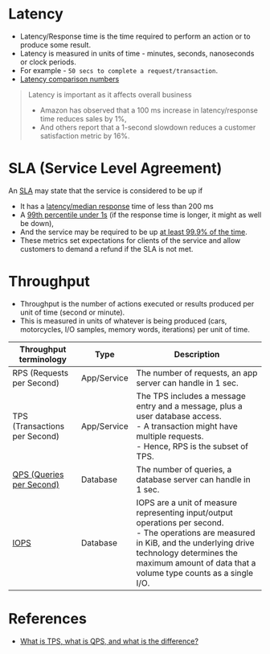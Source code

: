 # Latency
- Latency/Response time is the time required to perform an action or to produce some result.
- Latency is measured in units of time - minutes, seconds, nanoseconds or clock periods.
- For example - `50 secs to complete a request/transaction`.
- [Latency comparison numbers](../../SystemEstimationTips.md#latency-comparison-numbers)

> Latency is important as it affects overall business
> - Amazon has observed that a 100 ms increase in latency/response time reduces sales by 1%, 
> - And others report that a 1-second slowdown reduces a customer satisfaction metric by 16%.

# SLA (Service Level Agreement)
An [SLA](https://www.servicenow.com/products/itsm/what-is-sla.html) may state that the service is considered to be up if 
- It has a [latency/median response](https://www.servicenow.com/products/itsm/what-is-sla.html) time of less than 200 ms 
- A [99th percentile under 1s](../Reliability/HighAvailability.md#power-of-9s) (if the response time is longer, it might as well be down), 
- And the service may be required to be up [at least 99.9% of the time](../Reliability/HighAvailability.md#power-of-9s). 
- These metrics set expectations for clients of the service and allow customers to demand a refund if the SLA is not met.

# Throughput
- Throughput is the number of actions executed or results produced per unit of time (second or minute).
- This is measured in units of whatever is being produced (cars, motorcycles, I/O samples, memory words, iterations) per unit of time.

| Throughput terminology                                                                                                           | Type        | Description                                                                                                                                                                                                                                |
|----------------------------------------------------------------------------------------------------------------------------------|-------------|--------------------------------------------------------------------------------------------------------------------------------------------------------------------------------------------------------------------------------------------|
| RPS (Requests per Second)                                                                                                        | App/Service | The number of requests, an app server can handle in 1 sec.                                                                                                                                                                                 |
| TPS (Transactions per Second)                                                                                                    | App/Service | The TPS includes a message entry and a message, plus a user database access. <br/>- A transaction might have multiple requests.<br/>- Hence, RPS is the subset of TPS.                                                                     |
| [QPS (Queries per Second)](https://support.huaweicloud.com/intl/en-us/waf_faq/waf_01_0179.html#waf_01_0179__table48681616133812) | Database    | The number of queries, a database server can handle in 1 sec.                                                                                                                                                                              |
| [IOPS](https://docs.aws.amazon.com/AWSEC2/latest/UserGuide/ebs-io-characteristics.html)                                          | Database    | IOPS are a unit of measure representing input/output operations per second.<br/>- The operations are measured in KiB, and the underlying drive technology determines the maximum amount of data that a volume type counts as a single I/O. |

# References
- [What is TPS, what is QPS, and what is the difference?](https://topic.alibabacloud.com/a/what-is-tps-what-is-qps-and-what-is-the-difference-_-internet_2_60_20293740.html)